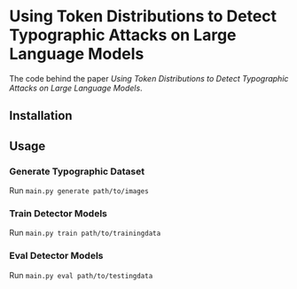 # Using Token Distributions to Detect Typographic Attacks on Large Language Models
The code behind the paper *Using Token Distributions to Detect Typographic Attacks on Large Language Models*.

## Installation


## Usage
### Generate Typographic Dataset
Run `main.py generate path/to/images`

### Train Detector Models
Run `main.py train path/to/trainingdata`

### Eval Detector Models
Run `main.py eval path/to/testingdata`